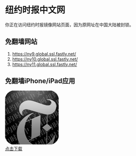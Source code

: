 <h1>纽约时报中文网</h1>
<p>你正在访问纽约时报镜像网站页面，因为原网址在中国大陆被封锁。</p>
<h2>免翻墙网站</h2>
<ol>
<li><a href="https://ny9.global.ssl.fastly.net/" target="1">https://ny9.global.ssl.fastly.net/</a></li>
<li><a href="https://ny10.global.ssl.fastly.net/" target="2">https://ny10.global.ssl.fastly.net/</a></li>
<li><a href="https://ny11.global.ssl.fastly.net/" target="3">https://ny11.global.ssl.fastly.net/</a></li>
</ol>
<h2>免翻墙iPhone/iPad应用</h2>
<p>
	<a href="https://itunes.apple.com/cn/app/niu-yue-shi-bao-zhong-wen-wang/id807498298?mt=8">
		<img src="icon175x175.jpeg" />
		<br/>点击下载
	</a>
</p>